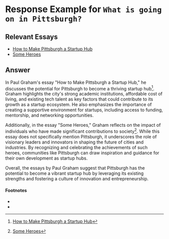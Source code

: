 # Response Example for `What is going on in Pittsburgh?`
## Relevant Essays
  * [How to Make Pittsburgh a Startup Hub](http://www.paulgraham.com/pgh.html)
  * [Some Heroes](http://www.paulgraham.com/heroes.html)
## Answer

In Paul Graham's essay "How to Make Pittsburgh a Startup Hub," he discusses the potential for Pittsburgh to become a thriving startup hub[^1]. Graham highlights the city's strong academic institutions, affordable cost of living, and existing tech talent as key factors that could contribute to its growth as a startup ecosystem. He also emphasizes the importance of creating a supportive environment for startups, including access to funding, mentorship, and networking opportunities.

Additionally, in the essay "Some Heroes," Graham reflects on the impact of individuals who have made significant contributions to society[^2]. While this essay does not specifically mention Pittsburgh, it underscores the role of visionary leaders and innovators in shaping the future of cities and industries. By recognizing and celebrating the achievements of such heroes, communities like Pittsburgh can draw inspiration and guidance for their own development as startup hubs.

Overall, the essays by Paul Graham suggest that Pittsburgh has the potential to become a vibrant startup hub by leveraging its existing strengths and fostering a culture of innovation and entrepreneurship.

#### Footnotes

- [^1]: [How to Make Pittsburgh a Startup Hub](http://www.paulgraham.com/pgh.html)
- [^2]: [Some Heroes](http://www.paulgraham.com/heroes.html)
